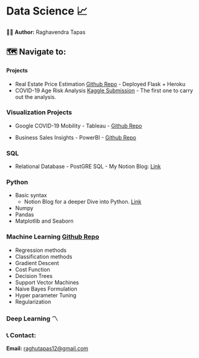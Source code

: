 # Data Science :chart_with_upwards_trend:

:raising_hand_man: <b> Author:</b> Raghavendra Tapas


## :world_map: Navigate to:

#### Projects

* Real Estate Price Estimation [Github Repo](https://github.com/Napster8/real-estate-price-predictor) - Deployed Flask + Heroku
* COVID-19 Age Risk Analysis [Kaggle Submission](https://www.kaggle.com/raghavendratapas/covid-19-age-risk-factor-exploratory-analysis) - The first one to carry out the analysis.

### Visualization Projects

  - Google COVID-19 Mobility - Tableau - [Github Repo](https://github.com/Napster8/Data-Science/tree/Napster8/Visualization-Projects/Google-COVID-Mobility-Dashboard-Enhanced)
 
  - Business Sales Insights - PowerBI - [Github Repo](https://github.com/Napster8/Data-Science/tree/Napster8/Visualization-Projects/Sales-Insights)

### SQL
  - Relational Database - PostGRE SQL - My Notion Blog: [Link](https://www.notion.so/raghavendratapas/PostGreSQL-67e6d33f43f24a0a8050cbd55d6e0796)

### Python 
  - Basic syntax
    - Notion Blog for a deeper Dive into Python. [Link](https://www.notion.so/raghavendratapas/Python-102ff321e28741a899e72ea6c1c293f0)
  - Numpy
  - Pandas
  - Matplotlib and Seaborn

### Machine Learning [Github Repo](https://github.com/Napster8/Data-Science/tree/Napster8/Machine-Learning)
  - Regression methods
  - Classification methods
  - Gradient Descent
  - Cost Function
  - Decision Trees
  - Support Vector Machines
  - Naive Bayes Formulation
  - Hyper parameter Tuning
  - Regularization
  
 
### Deep Learning :part_alternation_mark:



### :telephone_receiver: Contact:

<b>Email:</b> raghutapas12@gmail.com

